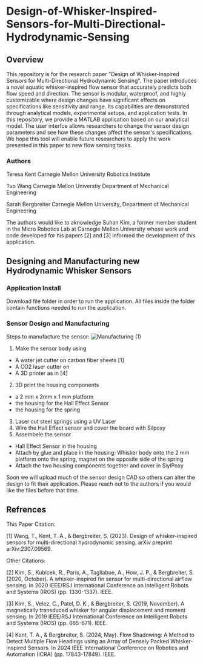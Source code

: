 # Design-of-Whisker-Inspired-Sensors-for-Multi-Directional-Hydrodynamic-Sensing
## Overview
This repository is for the research paper "Design of Whisker-Inspired Sensors for Multi-Directional Hydrodynamic Sensing". The paper introduces a novel aquatic whisker-inspired flow sensor that accurately predicts both flow speed and direction. The sensor is modular, waterproof, and highly customizable where design changes have significant effects on specifications like sensitivity and range. Its capabilities are demonstrated through analytical models, experimental setups, and application tests. In this repository, we provide a MATLAB application based on our analytical model. The user interfce allows researchers to change the sensor design parameters and see how these changes affect the sensor's specifications. We hope this tool will enable future researchers to apply the work presented in this paper to new flow sensing tasks.

### Authors
Teresa Kent Carnegie Mellon University Robotics Institute

Tuo Wang Carnegie Mellon Universtiy Department of Mechanical Engineering

Sarah Bergbreiter Carnegie Mellon University, Department of Mechanical Engineering

The authors would like to aknowledge Suhan Kim, a former member student in the Micro Robotics Lab at Carnegie Mellon University whose work and code developed for his papers [2] and [3] informed the development of this application.

## Designing and Manufacturing new Hydrodynamic Whisker Sensors

### Application Install
Download file folder in order to run the application. All files inside the folder contain functions needed to run the application.

### Sensor Design and Manufacturing
Steps to manufacture the sensor:
![Manufacturing (1)](https://github.com/user-attachments/assets/c4b360cf-5f03-4046-8816-6fb0b22d9949)
1. Make the sensor body using
  - A water jet cutter on carbon fiber sheets [1]
  - A CO2 laser cutter on
  - A 3D printer as in [4]
2. 3D print the housing components
  - a 2 mm x 2mm x 1 mm platform
  - the housing for the Hall Effect Sensor
  - the housing for the spring
3. Laser cut steel springs using a UV Laser 
4. Wire the Hall Effect sensor and cover the board with Silpoxy
5. Assembele the sensor
  - Hall Effect Sensor in the housing
  - Attach by glue and place in the housing: Whisker body onto the 2 mm platform onto the spring, magnet on the opposite side of the spring
  - Attach the two housing components together and cover in SiylPoxy

Soon we will upload much of the sensor design CAD so others can alter the design to fit their application. Please reach out to the authors if you would like the files before that time.

## Refrences 
This Paper Citation:

[1] Wang, T., Kent, T. A., & Bergbreiter, S. (2023). Design of whisker-inspired sensors for multi-directional hydrodynamic sensing. arXiv preprint arXiv:2307.09569.

Other Citations:

[2] Kim, S., Kubicek, R., Paris, A., Tagliabue, A., How, J. P., & Bergbreiter, S. (2020, October). A whisker-inspired fin sensor for multi-directional airflow sensing. In 2020 IEEE/RSJ International Conference on Intelligent Robots and Systems (IROS) (pp. 1330-1337). IEEE.

[3] Kim, S., Velez, C., Patel, D. K., & Bergbreiter, S. (2019, November). A magnetically transduced whisker for angular displacement and moment sensing. In 2019 IEEE/RSJ International Conference on Intelligent Robots and Systems (IROS) (pp. 665-671). IEEE.

[4] Kent, T. A., & Bergbreiter, S. (2024, May). Flow Shadowing: A Method to Detect Multiple Flow Headings using an Array of Densely Packed Whisker-inspired Sensors. In 2024 IEEE International Conference on Robotics and Automation (ICRA) (pp. 17843-17849). IEEE.
